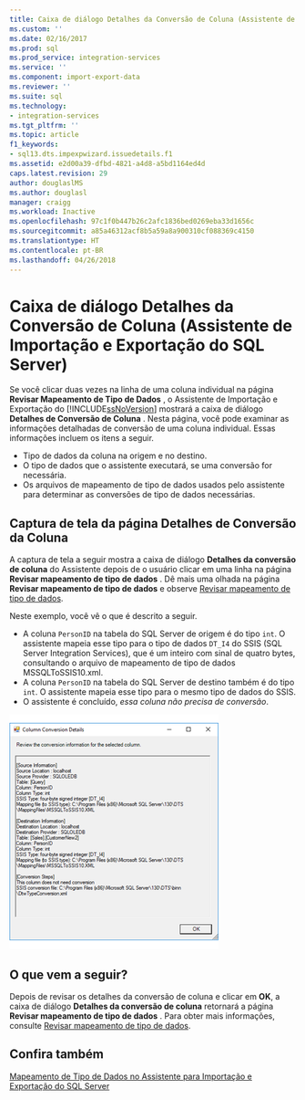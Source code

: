 ```yaml
---
title: Caixa de diálogo Detalhes da Conversão de Coluna (Assistente de Importação e Exportação do SQL Server) | Microsoft Docs
ms.custom: ''
ms.date: 02/16/2017
ms.prod: sql
ms.prod_service: integration-services
ms.service: ''
ms.component: import-export-data
ms.reviewer: ''
ms.suite: sql
ms.technology:
- integration-services
ms.tgt_pltfrm: ''
ms.topic: article
f1_keywords:
- sql13.dts.impexpwizard.issuedetails.f1
ms.assetid: e2d00a39-dfbd-4821-a4d8-a5bd1164ed4d
caps.latest.revision: 29
author: douglaslMS
ms.author: douglasl
manager: craigg
ms.workload: Inactive
ms.openlocfilehash: 97c1f0b447b26c2afc1836bed0269eba33d1656c
ms.sourcegitcommit: a85a46312acf8b5a59a8a900310cf088369c4150
ms.translationtype: HT
ms.contentlocale: pt-BR
ms.lasthandoff: 04/26/2018
---
```

# <a name="column-conversion-details-dialog-box-sql-server-import-and-export-wizard"></a>Caixa de diálogo Detalhes da Conversão de Coluna (Assistente de Importação e Exportação do SQL Server)
  Se você clicar duas vezes na linha de uma coluna individual na página **Revisar Mapeamento de Tipo de Dados** , o Assistente de Importação e Exportação do [!INCLUDE[ssNoVersion](../../includes/ssnoversion-md.md)] mostrará a caixa de diálogo **Detalhes de Conversão de Coluna** . Nesta página, você pode examinar as informações detalhadas de conversão de uma coluna individual. Essas informações incluem os itens a seguir.
-   Tipo de dados da coluna na origem e no destino.
-   O tipo de dados que o assistente executará, se uma conversão for necessária.
-   Os arquivos de mapeamento de tipo de dados usados pelo assistente para determinar as conversões de tipo de dados necessárias. 

## <a name="screen-shot-of-the-column-conversion-details-page"></a>Captura de tela da página Detalhes de Conversão da Coluna 
 A captura de tela a seguir mostra a caixa de diálogo **Detalhes da conversão de coluna** do Assistente depois de o usuário clicar em uma linha na página **Revisar mapeamento de tipo de dados** . Dê mais uma olhada na página **Revisar mapeamento de tipo de dados** e observe [Revisar mapeamento de tipo de dados](../../integration-services/import-export-data/review-data-type-mapping-sql-server-import-and-export-wizard.md).
 
Neste exemplo, você vê o que é descrito a seguir.
-   A coluna `PersonID` na tabela do SQL Server de origem é do tipo `int`. O assistente mapeia esse tipo para o tipo de dados `DT_I4` do SSIS (SQL Server Integration Services), que é um inteiro com sinal de quatro bytes, consultando o arquivo de mapeamento de tipo de dados MSSQLToSSIS10.xml.
-   A coluna `PersonID` na tabela do SQL Server de destino também é do tipo `int`. O assistente mapeia esse tipo para o mesmo tipo de dados do SSIS.
-   O assistente é concluído, *essa coluna não precisa de conversão*.
 
  
 ![Página Conversão de coluna do Assistente de Importação e Exportação](../../integration-services/import-export-data/media/column-conversion.png "Página Conversão de coluna do Assistente de Importação e Exportação") 
  
## <a name="whats-next"></a>O que vem a seguir?  
 Depois de revisar os detalhes da conversão de coluna e clicar em **OK**, a caixa de diálogo **Detalhes da conversão de coluna** retornará a página **Revisar mapeamento de tipo de dados** . Para obter mais informações, consulte [Revisar mapeamento de tipo de dados](../../integration-services/import-export-data/review-data-type-mapping-sql-server-import-and-export-wizard.md).  

## <a name="see-also"></a>Confira também
[Mapeamento de Tipo de Dados no Assistente para Importação e Exportação do SQL Server](../../integration-services/import-export-data/data-type-mapping-in-the-sql-server-import-and-export-wizard.md)
